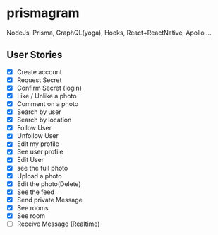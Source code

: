 # prismagram

NodeJs, Prisma, GraphQL(yoga), Hooks, React+ReactNative, Apollo ...

## User Stories

- [x] Create account
- [x] Request Secret
- [x] Confirm Secret (login)
- [x] Like / Unlike a photo
- [x] Comment on a photo
- [x] Search by user
- [x] Search by location
- [x] Follow User
- [x] Unfollow User
- [x] Edit my profile
- [x] See user profile
- [x] Edit User
- [x] see the full photo
- [x] Upload a photo
- [x] Edit the photo(Delete)
- [x] See the feed
- [x] Send private Message
- [x] See rooms
- [x] See room
- [ ] Receive Message (Realtime)

